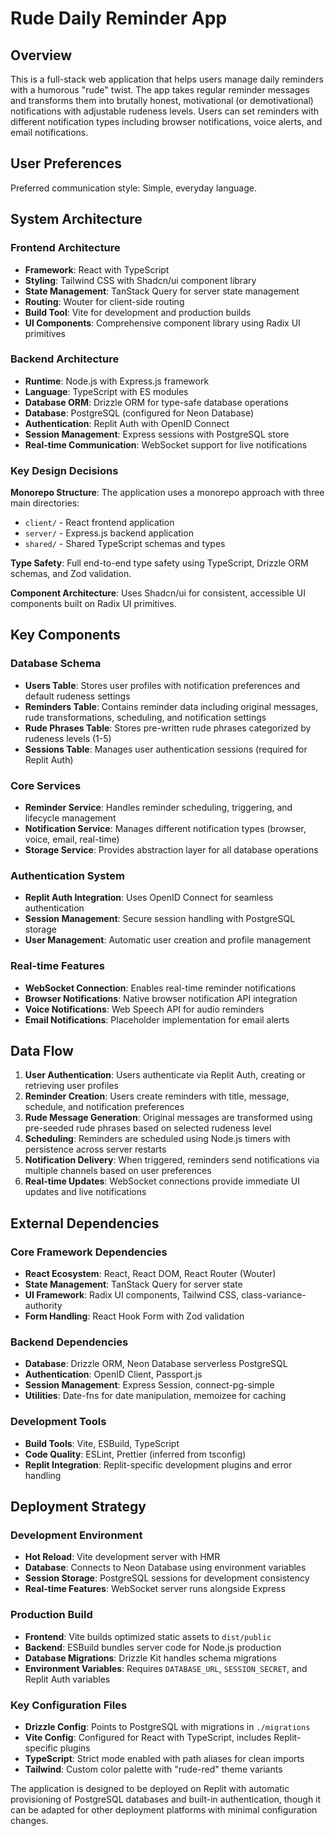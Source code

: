 # Rude Daily Reminder App

## Overview

This is a full-stack web application that helps users manage daily reminders with a humorous "rude" twist. The app takes regular reminder messages and transforms them into brutally honest, motivational (or demotivational) notifications with adjustable rudeness levels. Users can set reminders with different notification types including browser notifications, voice alerts, and email notifications.

## User Preferences

Preferred communication style: Simple, everyday language.

## System Architecture

### Frontend Architecture
- **Framework**: React with TypeScript
- **Styling**: Tailwind CSS with Shadcn/ui component library
- **State Management**: TanStack Query for server state management
- **Routing**: Wouter for client-side routing
- **Build Tool**: Vite for development and production builds
- **UI Components**: Comprehensive component library using Radix UI primitives

### Backend Architecture
- **Runtime**: Node.js with Express.js framework
- **Language**: TypeScript with ES modules
- **Database ORM**: Drizzle ORM for type-safe database operations
- **Database**: PostgreSQL (configured for Neon Database)
- **Authentication**: Replit Auth with OpenID Connect
- **Session Management**: Express sessions with PostgreSQL store
- **Real-time Communication**: WebSocket support for live notifications

### Key Design Decisions

**Monorepo Structure**: The application uses a monorepo approach with three main directories:
- `client/` - React frontend application
- `server/` - Express.js backend application  
- `shared/` - Shared TypeScript schemas and types

**Type Safety**: Full end-to-end type safety using TypeScript, Drizzle ORM schemas, and Zod validation.

**Component Architecture**: Uses Shadcn/ui for consistent, accessible UI components built on Radix UI primitives.

## Key Components

### Database Schema
- **Users Table**: Stores user profiles with notification preferences and default rudeness settings
- **Reminders Table**: Contains reminder data including original messages, rude transformations, scheduling, and notification settings
- **Rude Phrases Table**: Stores pre-written rude phrases categorized by rudeness levels (1-5)
- **Sessions Table**: Manages user authentication sessions (required for Replit Auth)

### Core Services
- **Reminder Service**: Handles reminder scheduling, triggering, and lifecycle management
- **Notification Service**: Manages different notification types (browser, voice, email, real-time)
- **Storage Service**: Provides abstraction layer for all database operations

### Authentication System
- **Replit Auth Integration**: Uses OpenID Connect for seamless authentication
- **Session Management**: Secure session handling with PostgreSQL storage
- **User Management**: Automatic user creation and profile management

### Real-time Features
- **WebSocket Connection**: Enables real-time reminder notifications
- **Browser Notifications**: Native browser notification API integration
- **Voice Notifications**: Web Speech API for audio reminders
- **Email Notifications**: Placeholder implementation for email alerts

## Data Flow

1. **User Authentication**: Users authenticate via Replit Auth, creating or retrieving user profiles
2. **Reminder Creation**: Users create reminders with title, message, schedule, and notification preferences
3. **Rude Message Generation**: Original messages are transformed using pre-seeded rude phrases based on selected rudeness level
4. **Scheduling**: Reminders are scheduled using Node.js timers with persistence across server restarts
5. **Notification Delivery**: When triggered, reminders send notifications via multiple channels based on user preferences
6. **Real-time Updates**: WebSocket connections provide immediate UI updates and live notifications

## External Dependencies

### Core Framework Dependencies
- **React Ecosystem**: React, React DOM, React Router (Wouter)
- **State Management**: TanStack Query for server state
- **UI Framework**: Radix UI components, Tailwind CSS, class-variance-authority
- **Form Handling**: React Hook Form with Zod validation

### Backend Dependencies
- **Database**: Drizzle ORM, Neon Database serverless PostgreSQL
- **Authentication**: OpenID Client, Passport.js
- **Session Management**: Express Session, connect-pg-simple
- **Utilities**: Date-fns for date manipulation, memoizee for caching

### Development Tools
- **Build Tools**: Vite, ESBuild, TypeScript
- **Code Quality**: ESLint, Prettier (inferred from tsconfig)
- **Replit Integration**: Replit-specific development plugins and error handling

## Deployment Strategy

### Development Environment
- **Hot Reload**: Vite development server with HMR
- **Database**: Connects to Neon Database using environment variables
- **Session Storage**: PostgreSQL sessions for development consistency
- **Real-time Features**: WebSocket server runs alongside Express

### Production Build
- **Frontend**: Vite builds optimized static assets to `dist/public`
- **Backend**: ESBuild bundles server code for Node.js production
- **Database Migrations**: Drizzle Kit handles schema migrations
- **Environment Variables**: Requires `DATABASE_URL`, `SESSION_SECRET`, and Replit Auth variables

### Key Configuration Files
- **Drizzle Config**: Points to PostgreSQL with migrations in `./migrations`
- **Vite Config**: Configured for React with TypeScript, includes Replit-specific plugins
- **TypeScript**: Strict mode enabled with path aliases for clean imports
- **Tailwind**: Custom color palette with "rude-red" theme variants

The application is designed to be deployed on Replit with automatic provisioning of PostgreSQL databases and built-in authentication, though it can be adapted for other deployment platforms with minimal configuration changes.